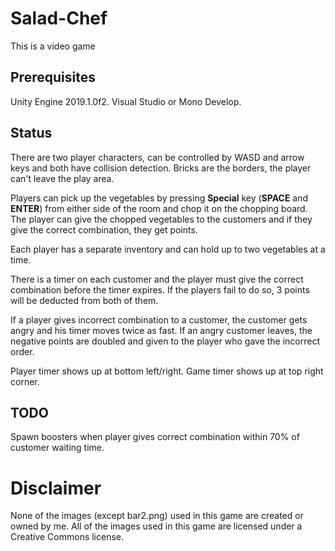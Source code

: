 # Salad-Chef
This is a video game
## Prerequisites
Unity Engine 2019.1.0f2.
Visual Studio or Mono Develop.
## Status
There are two player characters, can be controlled by WASD and arrow keys
and both have collision detection.
Bricks are the borders, the player can't leave the play area.

Players can pick up the vegetables by pressing __Special__ key (__SPACE__
and __ENTER__) from either side of the room and chop it on the chopping
board. The player can give the chopped vegetables to the customers and
if they give the correct combination, they get points.

Each player has a separate inventory and can hold up to two vegetables at a time.

There is a timer on each customer and the player must give the correct
combination before the timer expires. If the players fail to do so, 3 points
will be deducted from both of them.

If a player gives incorrect combination to a customer, the customer gets
angry and his timer moves twice as fast. If an angry customer leaves, the
negative points are doubled and given to the player who gave the incorrect
order.

Player timer shows up at bottom left/right.
Game timer shows up at top right corner.

## TODO
Spawn boosters when player gives correct combination within 70% of customer
waiting time.

# Disclaimer
None of the images (except bar2.png) used in this game are created or owned
by me. All of the images used in this game are licensed under a Creative
Commons license.
